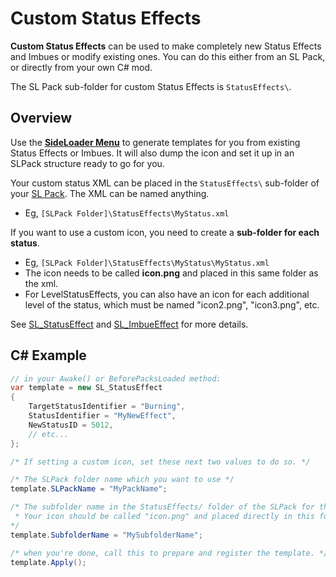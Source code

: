 # Custom Status Effects

<b>Custom Status Effects</b> can be used to make completely new Status Effects and Imbues or modify existing ones. You can do this either from an SL Pack, or directly from your own C# mod.

The SL Pack sub-folder for custom Status Effects is `StatusEffects\`.

## Overview

Use the <b>[SideLoader Menu](Basics/SLMenu.md)</b> to generate templates for you from existing Status Effects or Imbues. It will also dump the icon and set it up in an SLPack structure ready to go for you.

Your custom status XML can be placed in the `StatusEffects\` sub-folder of your [SL Pack](Basics/SLPacks.md). The XML can be named anything.
* Eg, `[SLPack Folder]\StatusEffects\MyStatus.xml`

If you want to use a custom icon, you need to create a <b>sub-folder for each status</b>.
* Eg, `[SLPack Folder]\StatusEffects\MyStatus\MyStatus.xml`
* The icon needs to be called <b>icon.png</b> and placed in this same folder as the xml.
* For LevelStatusEffects, you can also have an icon for each additional level of the status, which must be named "icon2.png", "icon3.png", etc.

See [SL_StatusEffect](API/SL_StatusEffect.md) and [SL_ImbueEffect](API/SL_ImbueEffect.md) for more details.

## C# Example
```csharp
// in your Awake() or BeforePacksLoaded method:
var template = new SL_StatusEffect 
{
    TargetStatusIdentifier = "Burning",
    StatusIdentifier = "MyNewEffect",
    NewStatusID = 5012,
    // etc...
};

/* If setting a custom icon, set these next two values to do so. */

/* The SLPack folder name which you want to use */
template.SLPackName = "MyPackName"; 

/* The subfolder name in the StatusEffects/ folder of the SLPack for this custom status.
 * Your icon should be called "icon.png" and placed directly in this folder.
*/
template.SubfolderName = "MySubfolderName"; 

/* when you're done, call this to prepare and register the template. */
template.Apply();
```
